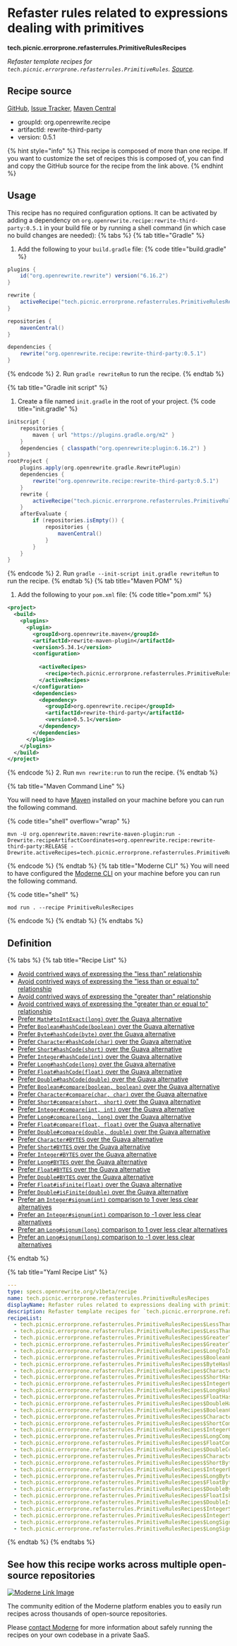 # Refaster rules related to expressions dealing with primitives

**tech.picnic.errorprone.refasterrules.PrimitiveRulesRecipes**

_Refaster template recipes for `tech.picnic.errorprone.refasterrules.PrimitiveRules`. [Source](https://error-prone.picnic.tech/refasterrules/PrimitiveRules)._

## Recipe source

[GitHub](https://github.com/search?type=code&q=tech.picnic.errorprone.refasterrules.PrimitiveRulesRecipes), [Issue Tracker](https://github.com/openrewrite/rewrite-third-party/issues), [Maven Central](https://central.sonatype.com/artifact/org.openrewrite.recipe/rewrite-third-party/0.5.1/jar)

* groupId: org.openrewrite.recipe
* artifactId: rewrite-third-party
* version: 0.5.1

{% hint style="info" %}
This recipe is composed of more than one recipe. If you want to customize the set of recipes this is composed of, you can find and copy the GitHub source for the recipe from the link above.
{% endhint %}

## Usage

This recipe has no required configuration options. It can be activated by adding a dependency on `org.openrewrite.recipe:rewrite-third-party:0.5.1` in your build file or by running a shell command (in which case no build changes are needed): 
{% tabs %}
{% tab title="Gradle" %}
1. Add the following to your `build.gradle` file:
{% code title="build.gradle" %}
```groovy
plugins {
    id("org.openrewrite.rewrite") version("6.16.2")
}

rewrite {
    activeRecipe("tech.picnic.errorprone.refasterrules.PrimitiveRulesRecipes")
}

repositories {
    mavenCentral()
}

dependencies {
    rewrite("org.openrewrite.recipe:rewrite-third-party:0.5.1")
}
```
{% endcode %}
2. Run `gradle rewriteRun` to run the recipe.
{% endtab %}

{% tab title="Gradle init script" %}
1. Create a file named `init.gradle` in the root of your project.
{% code title="init.gradle" %}
```groovy
initscript {
    repositories {
        maven { url "https://plugins.gradle.org/m2" }
    }
    dependencies { classpath("org.openrewrite:plugin:6.16.2") }
}
rootProject {
    plugins.apply(org.openrewrite.gradle.RewritePlugin)
    dependencies {
        rewrite("org.openrewrite.recipe:rewrite-third-party:0.5.1")
    }
    rewrite {
        activeRecipe("tech.picnic.errorprone.refasterrules.PrimitiveRulesRecipes")
    }
    afterEvaluate {
        if (repositories.isEmpty()) {
            repositories {
                mavenCentral()
            }
        }
    }
}
```
{% endcode %}
2. Run `gradle --init-script init.gradle rewriteRun` to run the recipe.
{% endtab %}
{% tab title="Maven POM" %}
1. Add the following to your `pom.xml` file:
{% code title="pom.xml" %}
```xml
<project>
  <build>
    <plugins>
      <plugin>
        <groupId>org.openrewrite.maven</groupId>
        <artifactId>rewrite-maven-plugin</artifactId>
        <version>5.34.1</version>
        <configuration>
          
          <activeRecipes>
            <recipe>tech.picnic.errorprone.refasterrules.PrimitiveRulesRecipes</recipe>
          </activeRecipes>
        </configuration>
        <dependencies>
          <dependency>
            <groupId>org.openrewrite.recipe</groupId>
            <artifactId>rewrite-third-party</artifactId>
            <version>0.5.1</version>
          </dependency>
        </dependencies>
      </plugin>
    </plugins>
  </build>
</project>
```
{% endcode %}
2. Run `mvn rewrite:run` to run the recipe.
{% endtab %}

{% tab title="Maven Command Line" %}

You will need to have [Maven](https://maven.apache.org/download.cgi) installed on your machine before you can run the following command.

{% code title="shell" overflow="wrap" %}
```shell
mvn -U org.openrewrite.maven:rewrite-maven-plugin:run -Drewrite.recipeArtifactCoordinates=org.openrewrite.recipe:rewrite-third-party:RELEASE -Drewrite.activeRecipes=tech.picnic.errorprone.refasterrules.PrimitiveRulesRecipes 
```
{% endcode %}
{% endtab %}
{% tab title="Moderne CLI" %}
You will need to have configured the [Moderne CLI](https://docs.moderne.io/moderne-cli/cli-intro) on your machine before you can run the following command.

{% code title="shell" %}
```shell
mod run . --recipe PrimitiveRulesRecipes
```
{% endcode %}
{% endtab %}
{% endtabs %}

## Definition

{% tabs %}
{% tab title="Recipe List" %}
* [Avoid contrived ways of expressing the "less than" relationship](../../../../tech/picnic/errorprone/refasterrules/primitiverulesrecipes$lessthanrecipe.md)
* [Avoid contrived ways of expressing the "less than or equal to" relationship](../../../../tech/picnic/errorprone/refasterrules/primitiverulesrecipes$lessthanorequaltorecipe.md)
* [Avoid contrived ways of expressing the "greater than" relationship](../../../../tech/picnic/errorprone/refasterrules/primitiverulesrecipes$greaterthanrecipe.md)
* [Avoid contrived ways of expressing the "greater than or equal to" relationship](../../../../tech/picnic/errorprone/refasterrules/primitiverulesrecipes$greaterthanorequaltorecipe.md)
* [Prefer `Math#toIntExact(long)` over the Guava alternative](../../../../tech/picnic/errorprone/refasterrules/primitiverulesrecipes$longtointexactrecipe.md)
* [Prefer `Boolean#hashCode(boolean)` over the Guava alternative](../../../../tech/picnic/errorprone/refasterrules/primitiverulesrecipes$booleanhashcoderecipe.md)
* [Prefer `Byte#hashCode(byte)` over the Guava alternative](../../../../tech/picnic/errorprone/refasterrules/primitiverulesrecipes$bytehashcoderecipe.md)
* [Prefer `Character#hashCode(char)` over the Guava alternative](../../../../tech/picnic/errorprone/refasterrules/primitiverulesrecipes$characterhashcoderecipe.md)
* [Prefer `Short#hashCode(short)` over the Guava alternative](../../../../tech/picnic/errorprone/refasterrules/primitiverulesrecipes$shorthashcoderecipe.md)
* [Prefer `Integer#hashCode(int)` over the Guava alternative](../../../../tech/picnic/errorprone/refasterrules/primitiverulesrecipes$integerhashcoderecipe.md)
* [Prefer `Long#hashCode(long)` over the Guava alternative](../../../../tech/picnic/errorprone/refasterrules/primitiverulesrecipes$longhashcoderecipe.md)
* [Prefer `Float#hashCode(float)` over the Guava alternative](../../../../tech/picnic/errorprone/refasterrules/primitiverulesrecipes$floathashcoderecipe.md)
* [Prefer `Double#hashCode(double)` over the Guava alternative](../../../../tech/picnic/errorprone/refasterrules/primitiverulesrecipes$doublehashcoderecipe.md)
* [Prefer `Boolean#compare(boolean, boolean)` over the Guava alternative](../../../../tech/picnic/errorprone/refasterrules/primitiverulesrecipes$booleancomparerecipe.md)
* [Prefer `Character#compare(char, char)` over the Guava alternative](../../../../tech/picnic/errorprone/refasterrules/primitiverulesrecipes$charactercomparerecipe.md)
* [Prefer `Short#compare(short, short)` over the Guava alternative](../../../../tech/picnic/errorprone/refasterrules/primitiverulesrecipes$shortcomparerecipe.md)
* [Prefer `Integer#compare(int, int)` over the Guava alternative](../../../../tech/picnic/errorprone/refasterrules/primitiverulesrecipes$integercomparerecipe.md)
* [Prefer `Long#compare(long, long)` over the Guava alternative](../../../../tech/picnic/errorprone/refasterrules/primitiverulesrecipes$longcomparerecipe.md)
* [Prefer `Float#compare(float, float)` over the Guava alternative](../../../../tech/picnic/errorprone/refasterrules/primitiverulesrecipes$floatcomparerecipe.md)
* [Prefer `Double#compare(double, double)` over the Guava alternative](../../../../tech/picnic/errorprone/refasterrules/primitiverulesrecipes$doublecomparerecipe.md)
* [Prefer `Character#BYTES` over the Guava alternative](../../../../tech/picnic/errorprone/refasterrules/primitiverulesrecipes$characterbytesrecipe.md)
* [Prefer `Short#BYTES` over the Guava alternative](../../../../tech/picnic/errorprone/refasterrules/primitiverulesrecipes$shortbytesrecipe.md)
* [Prefer `Integer#BYTES` over the Guava alternative](../../../../tech/picnic/errorprone/refasterrules/primitiverulesrecipes$integerbytesrecipe.md)
* [Prefer `Long#BYTES` over the Guava alternative](../../../../tech/picnic/errorprone/refasterrules/primitiverulesrecipes$longbytesrecipe.md)
* [Prefer `Float#BYTES` over the Guava alternative](../../../../tech/picnic/errorprone/refasterrules/primitiverulesrecipes$floatbytesrecipe.md)
* [Prefer `Double#BYTES` over the Guava alternative](../../../../tech/picnic/errorprone/refasterrules/primitiverulesrecipes$doublebytesrecipe.md)
* [Prefer `Float#isFinite(float)` over the Guava alternative](../../../../tech/picnic/errorprone/refasterrules/primitiverulesrecipes$floatisfiniterecipe.md)
* [Prefer `Double#isFinite(double)` over the Guava alternative](../../../../tech/picnic/errorprone/refasterrules/primitiverulesrecipes$doubleisfiniterecipe.md)
* [Prefer an `Integer#signum(int)` comparison to 1 over less clear alternatives](../../../../tech/picnic/errorprone/refasterrules/primitiverulesrecipes$integersignumispositiverecipe.md)
* [Prefer an `Integer#signum(int)` comparison to -1 over less clear alternatives](../../../../tech/picnic/errorprone/refasterrules/primitiverulesrecipes$integersignumisnegativerecipe.md)
* [Prefer an `Long#signum(long)` comparison to 1 over less clear alternatives](../../../../tech/picnic/errorprone/refasterrules/primitiverulesrecipes$longsignumispositiverecipe.md)
* [Prefer an `Long#signum(long)` comparison to -1 over less clear alternatives](../../../../tech/picnic/errorprone/refasterrules/primitiverulesrecipes$longsignumisnegativerecipe.md)

{% endtab %}

{% tab title="Yaml Recipe List" %}
```yaml
---
type: specs.openrewrite.org/v1beta/recipe
name: tech.picnic.errorprone.refasterrules.PrimitiveRulesRecipes
displayName: Refaster rules related to expressions dealing with primitives
description: Refaster template recipes for `tech.picnic.errorprone.refasterrules.PrimitiveRules`. [Source](https://error-prone.picnic.tech/refasterrules/PrimitiveRules).
recipeList:
  - tech.picnic.errorprone.refasterrules.PrimitiveRulesRecipes$LessThanRecipe
  - tech.picnic.errorprone.refasterrules.PrimitiveRulesRecipes$LessThanOrEqualToRecipe
  - tech.picnic.errorprone.refasterrules.PrimitiveRulesRecipes$GreaterThanRecipe
  - tech.picnic.errorprone.refasterrules.PrimitiveRulesRecipes$GreaterThanOrEqualToRecipe
  - tech.picnic.errorprone.refasterrules.PrimitiveRulesRecipes$LongToIntExactRecipe
  - tech.picnic.errorprone.refasterrules.PrimitiveRulesRecipes$BooleanHashCodeRecipe
  - tech.picnic.errorprone.refasterrules.PrimitiveRulesRecipes$ByteHashCodeRecipe
  - tech.picnic.errorprone.refasterrules.PrimitiveRulesRecipes$CharacterHashCodeRecipe
  - tech.picnic.errorprone.refasterrules.PrimitiveRulesRecipes$ShortHashCodeRecipe
  - tech.picnic.errorprone.refasterrules.PrimitiveRulesRecipes$IntegerHashCodeRecipe
  - tech.picnic.errorprone.refasterrules.PrimitiveRulesRecipes$LongHashCodeRecipe
  - tech.picnic.errorprone.refasterrules.PrimitiveRulesRecipes$FloatHashCodeRecipe
  - tech.picnic.errorprone.refasterrules.PrimitiveRulesRecipes$DoubleHashCodeRecipe
  - tech.picnic.errorprone.refasterrules.PrimitiveRulesRecipes$BooleanCompareRecipe
  - tech.picnic.errorprone.refasterrules.PrimitiveRulesRecipes$CharacterCompareRecipe
  - tech.picnic.errorprone.refasterrules.PrimitiveRulesRecipes$ShortCompareRecipe
  - tech.picnic.errorprone.refasterrules.PrimitiveRulesRecipes$IntegerCompareRecipe
  - tech.picnic.errorprone.refasterrules.PrimitiveRulesRecipes$LongCompareRecipe
  - tech.picnic.errorprone.refasterrules.PrimitiveRulesRecipes$FloatCompareRecipe
  - tech.picnic.errorprone.refasterrules.PrimitiveRulesRecipes$DoubleCompareRecipe
  - tech.picnic.errorprone.refasterrules.PrimitiveRulesRecipes$CharacterBytesRecipe
  - tech.picnic.errorprone.refasterrules.PrimitiveRulesRecipes$ShortBytesRecipe
  - tech.picnic.errorprone.refasterrules.PrimitiveRulesRecipes$IntegerBytesRecipe
  - tech.picnic.errorprone.refasterrules.PrimitiveRulesRecipes$LongBytesRecipe
  - tech.picnic.errorprone.refasterrules.PrimitiveRulesRecipes$FloatBytesRecipe
  - tech.picnic.errorprone.refasterrules.PrimitiveRulesRecipes$DoubleBytesRecipe
  - tech.picnic.errorprone.refasterrules.PrimitiveRulesRecipes$FloatIsFiniteRecipe
  - tech.picnic.errorprone.refasterrules.PrimitiveRulesRecipes$DoubleIsFiniteRecipe
  - tech.picnic.errorprone.refasterrules.PrimitiveRulesRecipes$IntegerSignumIsPositiveRecipe
  - tech.picnic.errorprone.refasterrules.PrimitiveRulesRecipes$IntegerSignumIsNegativeRecipe
  - tech.picnic.errorprone.refasterrules.PrimitiveRulesRecipes$LongSignumIsPositiveRecipe
  - tech.picnic.errorprone.refasterrules.PrimitiveRulesRecipes$LongSignumIsNegativeRecipe

```
{% endtab %}
{% endtabs %}

## See how this recipe works across multiple open-source repositories

[![Moderne Link Image](/.gitbook/assets/ModerneRecipeButton.png)](https://app.moderne.io/recipes/tech.picnic.errorprone.refasterrules.PrimitiveRulesRecipes)

The community edition of the Moderne platform enables you to easily run recipes across thousands of open-source repositories.

Please [contact Moderne](https://moderne.io/product) for more information about safely running the recipes on your own codebase in a private SaaS.

